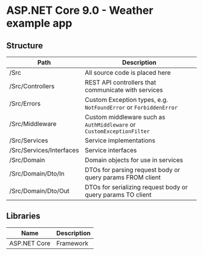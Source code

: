 # ASP.NET Core 9.0 - Weather example app

## Structure

| Path                     | Description                                                           |
| ------------------------ | --------------------------------------------------------------------- |
| /Src                     | All source code is placed here                                        |
| /Src/Controllers         | REST API controllers that communicate with services                   |
| /Src/Errors              | Custom Exception types, e.g. `NotFoundError` or `ForbiddenError`      |
| /Src/Middleware          | Custom middleware such as `AuthMiddleware` or `CustomExceptionFilter` |
| /Src/Services            | Service implementations                                               |
| /Src/Services/Interfaces | Service interfaces                                                    |
| /Src/Domain              | Domain objects for use in services                                    |
| /Src/Domain/Dto/In       | DTOs for parsing request body or query params FROM client             |
| /Src/Domain/Dto/Out      | DTOs for serializing request body or query params TO client           |

## Libraries

| Name         | Description |
| ------------ | ----------- |
| ASP.NET Core | Framework   |
